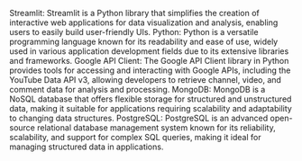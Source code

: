 Streamlit: Streamlit is a Python library that simplifies the creation of interactive web applications for data visualization and analysis, enabling users to easily build user-friendly UIs.
Python: Python is a versatile programming language known for its readability and ease of use, widely used in various application development fields due to its extensive libraries and frameworks.
Google API Client: The Google API Client library in Python provides tools for accessing and interacting with Google APIs, including the YouTube Data API v3, allowing developers to retrieve channel, video, and comment data for analysis and processing.
MongoDB: MongoDB is a NoSQL database that offers flexible storage for structured and unstructured data, making it suitable for applications requiring scalability and adaptability to changing data structures.
PostgreSQL: PostgreSQL is an advanced open-source relational database management system known for its reliability, scalability, and support for complex SQL queries, making it ideal for managing structured data in applications.
